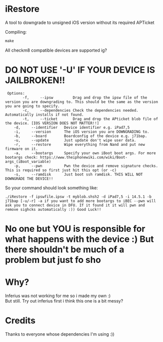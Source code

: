 # iRestore

A tool to downgrade to unsigned iOS version without its required APTicket


Compiling:
```C++
make
```

All checkm8 compatible devices are supported ig?  
# DO NOT USE '-U' IF YOUR DEVICE IS JAILBROKEN!!


```Usage
 Options: 
        -f,		--ipsw         Drag and drop the ipsw file of the version you are downgrading to. This should be the same as the version you are going to specify.
        -c,		--dependencies Check the dependencies needed. Automatically installs if not found.
        -t,		--ticket       Drag and drop the APticket blob file of the device. [IOS VERSION DOES NOT MATTER!!]
	-d,		--identifier   Device identifier e.g. iPad7,5
	-i,		--version      The iOS version you are DOWNGRADING to.
	-b,		--board        Boardconfig of the device e.g. j71bap.
	-u,		--update       Just update don't wipe user data.
	-r,		--restore      Wipe everything from Nand and put new firmware on it.
	-a,		--bootargs     Specify your own iBoot boot args. For more bootargs check: https://www.theiphonewiki.com/wiki/Boot-args_(iBoot_variable)
	-p,		--pwn 	       Pwn the device and remove signature checks. This is required so first just hit this opt (or -c)
	-s,		--ramdisk      Just boot ssh ramdisk. THIS WILL NOT DOWNGRADE THE DEVICE!!
  ```

So your command should look something like:
``` example
./iRestore -f ipswfile.ipsw -t myblob.shsh2 -d iPad7,5 -i 14.5.1 -b j71bap [-u/-r] -a if you want to add more bootargs to iBEC --pwn will ask you to connect device in DFU. If it found it it will pwn and remove sighcks automatically :)) Good Luck!!
```

# No one but YOU is responsible for what happens with the device :) But there shouldn't be much of a problem but just fo sho


# Why?
Inferius was not working for me so i made my own :)  
But still. Try out inferius first i think this one is a bit messy?

# Credits
Thanks to everyone whose dependencies I'm using :))
